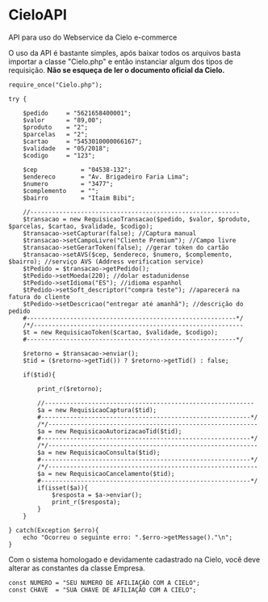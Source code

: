 # CieloAPI
API para uso do Webservice da Cielo e-commerce

O uso da API é bastante simples, após baixar todos os arquivos basta importar a classe "Cielo.php" e então instanciar algum dos tipos de requisição.
**Não se esqueça de ler o documento oficial da Cielo.**

    require_once("Cielo.php");

    try { 

		$pedido     = "5621658400001"; 
		$valor      = "89,00"; 
		$produto    = "2";
		$parcelas   = "2"; 
		$cartao     = "5453010000066167";
		$validade   = "05/2018"; 
		$codigo     = "123";

		$cep 			= "04538-132";
		$endereco 		= "Av. Brigadeiro Faria Lima";
		$numero 		= "3477";
		$complemento 	= "";
		$bairro 		= "Itaim Bibi";

		//----------------------------------------------------------
		$transacao = new RequisicaoTransacao($pedido, $valor, $produto, $parcelas, $cartao, $validade, $codigo);
		$transacao->setCapturar(false); //Captura manual
		$transacao->setCampoLivre("Cliente Premium"); //Campo livre
		$transacao->setGerarToken(false); //gerar token do cartão
		$transacao->setAVS($cep, $endereco, $numero, $complemento, $bairro); //serviço AVS (Address verification service)
		$tPedido = $transacao->getPedido();
		$tPedido->setMoeda(220); //dolar estadunidense
		$tPedido->setIdioma("ES"); //idioma espanhol
		$tPedido->setSoft_descriptor("compra teste"); //aparecerá na fatura do cliente
		$tPedido->setDescricao("entregar até amanhã"); //descrição do pedido
		#----------------------------------------------------------*/
		/*/----------------------------------------------------------
		$t = new RequisicaoToken($cartao, $validade, $codigo);
		#----------------------------------------------------------*/

		$retorno = $transacao->enviar();
		$tid = ($retorno->getTid()) ? $retorno->getTid() : false;

		if($tid){

			print_r($retorno);

			//----------------------------------------------------------
			$a = new RequisicaoCaptura($tid);
			#----------------------------------------------------------*/
			/*/----------------------------------------------------------
			$a = new RequisicaoAutorizacaoTid($tid);
			#----------------------------------------------------------*/
			/*/----------------------------------------------------------
			$a = new RequisicaoConsulta($tid);
			#----------------------------------------------------------*/
			/*/----------------------------------------------------------
			$a = new RequisicaoCancelamento($tid);
			#----------------------------------------------------------*/
			if(isset($a)){
				$resposta = $a->enviar();
				print_r($resposta);
			}
		}

	} catch(Exception $erro){
		echo "Ocorreu o seguinte erro: ".$erro->getMessage()."\n";
	}
	
Com o sistema homologado e devidamente cadastrado na Cielo, você deve alterar as constantes da classe Empresa.

    const NUMERO = "SEU NUMERO DE AFILIAÇÃO COM A CIELO";
    const CHAVE  = "SUA CHAVE DE AFILIAÇÃO COM A CIELO";
    
